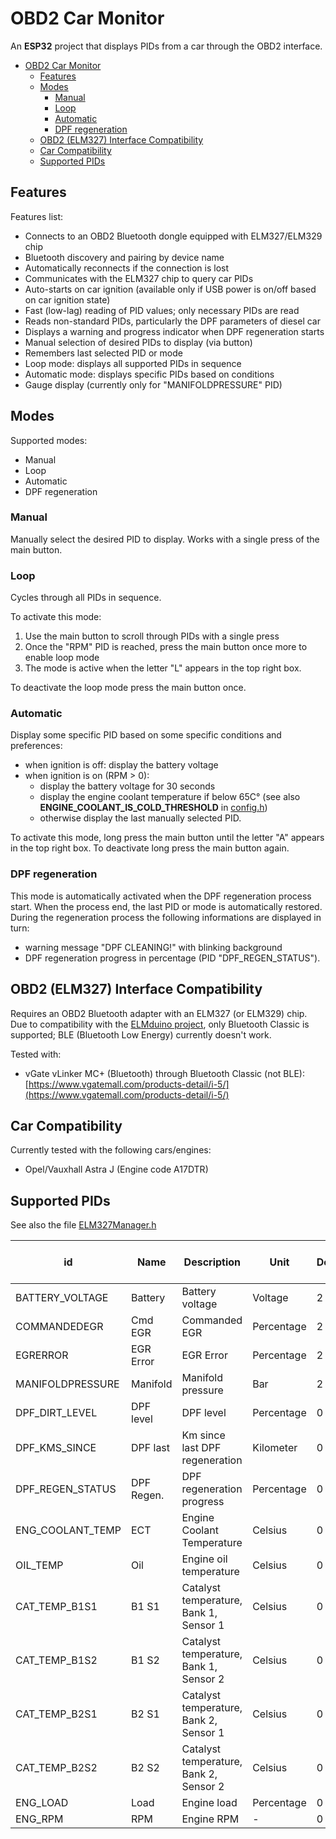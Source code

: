 # OBD2 Car Monitor
An **ESP32** project that displays PIDs from a car through the OBD2 interface.

- [OBD2 Car Monitor](#obd2-car-monitor)
  - [Features](#features)
  - [Modes](#modes)
    - [Manual](#manual)
    - [Loop](#loop)
    - [Automatic](#automatic)
    - [DPF regeneration](#dpf-regeneration)
  - [OBD2 (ELM327) Interface Compatibility](#obd2-elm327-interface-compatibility)
  - [Car Compatibility](#car-compatibility)
  - [Supported PIDs](#supported-pids)

## Features
Features list:
* Connects to an OBD2 Bluetooth dongle equipped with ELM327/ELM329 chip
* Bluetooth discovery and pairing by device name
* Automatically reconnects if the connection is lost
* Communicates with the ELM327 chip to query car PIDs
* Auto-starts on car ignition (available only if USB power is on/off based on car ignition state)
* Fast (low-lag) reading of PID values; only necessary PIDs are read
* Reads non-standard PIDs, particularly the DPF parameters of diesel car
* Displays a warning and progress indicator when DPF regeneration starts
* Manual selection of desired PIDs to display (via button)
* Remembers last selected PID or mode
* Loop mode: displays all supported PIDs in sequence
* Automatic mode: displays specific PIDs based on conditions
* Gauge display (currently only for "MANIFOLDPRESSURE" PID)

## Modes
Supported modes:
* Manual
* Loop
* Automatic
* DPF regeneration

### Manual
Manually select the desired PID to display.
Works with a single press of the main button.

### Loop
Cycles through all PIDs in sequence.

To activate this mode:
1. Use the main button to scroll through PIDs with a single press
2. Once the "RPM" PID is reached, press the main button once more to enable loop mode
3. The mode is active when the letter "L" appears in the top right box.
 
To deactivate the loop mode press the main button once.

### Automatic
Display some specific PID based on some specific conditions and preferences:
* when ignition is off: display the battery voltage
* when ignition is on (RPM > 0):
  * display the battery voltage for 30 seconds
  * display the engine coolant temperature if below 65C° (see also **ENGINE_COOLANT_IS_COLD_THRESHOLD** in [config.h](https://github.com/luca86r/obd2-car-monitor/blob/master/src/config.h))
  * otherwise display the last manually selected PID.

To activate this mode, long press the main button until the letter "A" appears in the top right box.
To deactivate long press the main button again.

### DPF regeneration
This mode is automatically activated when the DPF regeneration process start.
When the process end, the last PID or mode is automatically restored.
During the regeneration process the following informations are displayed in turn:
* warning message "DPF CLEANING!" with blinking background
* DPF regeneration progress in percentage (PID "DPF_REGEN_STATUS").


## OBD2 (ELM327) Interface Compatibility
Requires an OBD2 Bluetooth adapter with an ELM327 (or ELM329) chip.  
Due to compatibility with the [ELMduino project](https://github.com/PowerBroker2/ELMduino), only Bluetooth Classic is supported; BLE (Bluetooth Low Energy) currently doesn't work.

Tested with:
* vGate vLinker MC+ (Bluetooth) through Bluetooth Classic (not BLE): [https://www.vgatemall.com/products-detail/i-5/](https://www.vgatemall.com/products-detail/i-5/)

## Car Compatibility
Currently tested with the following cars/engines:
* Opel/Vauxhall Astra J (Engine code A17DTR)

## Supported PIDs
See also the file [ELM327Manager.h](https://github.com/luca86r/obd2-car-monitor/blob/master/src/ELM327Manager.h)


|      **id**      |  **Name**  |            **Description**             |  **Unit**  | **Decimal** | **Minimun value** | **Maximun value** | **Read delay in ms** |
|------------------|------------|----------------------------------------|------------|-------------|-------------------|-------------------|----------------------|
| BATTERY_VOLTAGE  | Battery    | Battery voltage                        | Voltage    |           2 |                12 |              15.5 |                 1000 |
| COMMANDEDEGR     | Cmd EGR    | Commanded EGR                          | Percentage |           2 |                 0 |               100 |                    0 |
| EGRERROR         | EGR Error  | EGR Error                              | Percentage |           2 |              -101 |               101 |                    0 |
| MANIFOLDPRESSURE | Manifold   | Manifold pressure                      | Bar        |           2 |                 0 |               1.6 |                    0 |
| DPF_DIRT_LEVEL   | DPF level  | DPF level                              | Percentage |           0 |                 0 |               100 |                10000 |
| DPF_KMS_SINCE    | DPF last   | Km since last DPF regeneration         | Kilometer  |           0 |                 0 |               500 |                10000 |
| DPF_REGEN_STATUS | DPF Regen. | DPF regeneration progress              | Percentage |           0 |                 0 |               100 |                 5000 |
| ENG_COOLANT_TEMP | ECT        | Engine Coolant Temperature             | Celsius    |           0 |               -20 |               120 |                 1000 |
| OIL_TEMP         | Oil        | Engine oil temperature                 | Celsius    |           0 |               -20 |               120 |                 1000 |
| CAT_TEMP_B1S1    | B1 S1      | Catalyst temperature, Bank 1, Sensor 1 | Celsius    |           0 |               -20 |               800 |                 1000 |
| CAT_TEMP_B1S2    | B1 S2      | Catalyst temperature, Bank 1, Sensor 2 | Celsius    |           0 |               -20 |               800 |                 1000 |
| CAT_TEMP_B2S1    | B2 S1      | Catalyst temperature, Bank 2, Sensor 1 | Celsius    |           0 |               -20 |               800 |                 1000 |
| CAT_TEMP_B2S2    | B2 S2      | Catalyst temperature, Bank 2, Sensor 2 | Celsius    |           0 |               -20 |               800 |                 1000 |
| ENG_LOAD         | Load       | Engine load                            | Percentage |           0 |                 0 |               100 |                  500 |
| ENG_RPM          | RPM        | Engine RPM                             | -          |           0 |                 0 |              6000 |                  500 |

	
